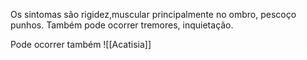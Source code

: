 Os sintomas são rigidez,muscular principalmente no ombro, pescoço punhos. Também pode ocorrer tremores, inquietação.

Pode ocorrer também ![[Acatisia]]